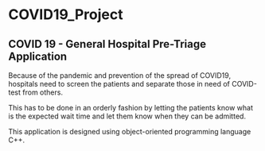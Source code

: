 # COVID19_Project
## COVID 19 - General Hospital Pre-Triage Application
Because of the pandemic and prevention of the spread of COVID19, hospitals need to screen the patients and separate those in need of COVID-test from others. 

This has to be done in an orderly fashion by letting the patients know what is the expected wait time and let them know when they can be admitted.

This application is designed using object-oriented programming language C++. 
